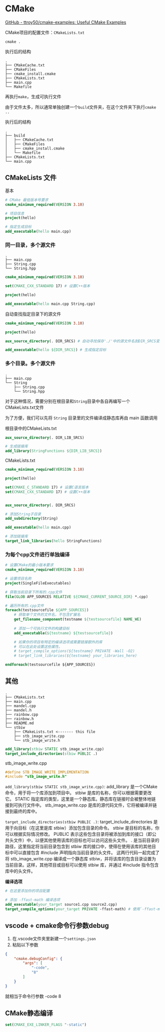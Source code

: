 # CMake


[GitHub - ttroy50/cmake-examples: Useful CMake Examples](https://github.com/ttroy50/cmake-examples)

CMake项目的配置文件：`CMakeLists.txt`


`cmake .`

执行后的结构

```
.
├── CMakeCache.txt
├── CMakeFiles
├── cmake_install.cmake
├── CMakeLists.txt
├── main.cpp
└── Makefile
```

再执行`make`，生成可执行文件



由于文件太多，所以通常单独创建一个`build`文件夹，在这个文件夹下执行`cmake ..`

执行后的结构

```
.
├── build
│   ├── CMakeCache.txt
│   ├── CMakeFiles
│   ├── cmake_install.cmake
│   └── Makefile
├── CMakeLists.txt
└── main.cpp
```


## CMakeLists 文件


基本
```cmake
# CMake 最低版本号要求
cmake_minimum_required(VERSION 3.10)

# 项目信息
project(hello)

# 指定生成目标
add_executable(hello main.cpp)
```


### 同一目录，多个源文件

```
.
├── main.cpp
├── String.cpp
└── String.hpp
```

```cmake
cmake_minimum_required(VERSION 3.10)

set(CMAKE_CXX_STANDARD 17) # 设置C++版本

project(hello)

add_executable(hello main.cpp String.cpp)
```

自动查找指定目录下的源文件

```cmake
cmake_minimum_required(VERSION 3.10)

project(hello)

aux_source_directory(. DIR_SRCS) # 自动寻找保存'./'中的源文件名到DIR_SRCS变量中

add_executable(hello ${DIR_SRCS}) # 生成指定目标
```


### 多个目录。多个源文件

```
.
├── main.cpp
└── String
    ├── String.cpp
    └── String.hpp
```

对于这种情况，需要分别在根目录和`String`目录中各自再编写一个CMakeLists.txt文件

为了方便，我们可以先将 `String` 目录里的文件编译成静态库再由 main 函数调用

根目录中的CMakeLists.txt

```cmake
aux_source_directory(. DIR_LIB_SRCS)

# 生成链接库
add_library(StringFunctions ${DIR_LIB_SRCS})
```

CMakeLists.txt
```cmake
cmake_minimum_required(VERSION 3.10)

project(hello)

set(CMAKE_C_STANDARD 17) # 设置C语言版本
set(CMAKE_CXX_STANDARD 17) # 设置C++版本


aux_source_directory(. DIR_SRCS)

# 添加String子目录
add_subdirectory(String)

add_executable(hello main.cpp)

# 添加链接库
target_link_libraries(hello StringFunctions)
```



### 为每个cpp文件进行单独编译

```cmake
# 设置CMake的最小版本要求
cmake_minimum_required(VERSION 3.10)

# 设置项目名称
project(SingleFileExecutables)

# 获取当前目录下所有的.cpp文件
file(GLOB APP_SOURCES RELATIVE ${CMAKE_CURRENT_SOURCE_DIR} *.cpp)

# 遍历所有的.cpp文件
foreach(testsourcefile ${APP_SOURCES})
    # 获取单个文件的文件名，不包含扩展名
    get_filename_component(testname ${testsourcefile} NAME_WE)
    
    # 添加一个可执行文件的构建目标
    add_executable(${testname} ${testsourcefile})

    # 如果你的项目有特定的编译选项或需要链接额外的库
    # 可以在此处设置这些属性。
    # target_compile_options(${testname} PRIVATE -Wall -O2)
    # target_link_libraries(${testname} your_libraries_here)

endforeach(testsourcefile ${APP_SOURCES})

```

## 其他

```
.
├── CMakeLists.txt
├── main.cpp
├── mandel.cpp
├── mandel.h
├── rainbow.cpp
├── rainbow.h
├── README.md
└── stbiw
    ├── CMakeLists.txt <------- this file
    ├── stb_image_write.cpp
    └── stb_image_write.h

```


```cmake
add_library(stbiw STATIC stb_image_write.cpp)
target_include_directories(stbiw PUBLIC .)
```

stb_image_write.cpp

```cpp
#define STB_IMAGE_WRITE_IMPLEMENTATION
#include "stb_image_write.h"
```


`add_library(stbiw STATIC stb_image_write.cpp)`:
add_library 是一个CMake命令，用于将一个库添加到项目中。
stbiw 是库的名称，你可以根据需要更改它。
STATIC 指定库的类型，这里是一个静态库。静态库在链接时会被整体地链接到可执行文件中。
stb_image_write.cpp 是库的源代码文件，它将被编译并链接到最终的库中。

`target_include_directories(stbiw PUBLIC .)`:
target_include_directories 是用于向目标（在这里是库 stbiw）添加包含目录的命令。
stbiw 是目标的名称，你可以根据实际情况修改。
PUBLIC 表示这些包含目录将被添加到库的接口（即公共头文件）中，以便其他使用该库的目标也可以访问这些头文件。
. 是当前目录的路径，这里指定将当前目录包含到 stbiw 库的接口中，使得在使用该库的其他目标中可以直接包含 #include 声明指向当前目录的头文件。
这两行代码一起完成了将 stb_image_write.cpp 编译成一个静态库 stbiw，并将该库的包含目录设置为当前目录。这样，其他项目或目标可以使用 stbiw 库，并通过 #include 指令包含库中的头文件。

**编译选项**

```cmake
# 在这里添加你的项目配置

# 添加 -ffast-math 编译选项
add_executable(your_target source1.cpp source2.cpp)
target_compile_options(your_target PRIVATE -ffast-math) # 使用`-ffast-math`可能会导致一些数学计算的不确定性

```
## vscode + cmake命令行参数debug

1. 在.vscode文件夹里新建一个`settings.json`
2. 粘贴以下参数

```json
{
    "cmake.debugConfig": {
        "args": [
            "-code",
            "8"
        ]
    }
}
```

就相当于命令行参数 -code 8


## CMake静态编译

```cmake
set(CMAKE_EXE_LINKER_FLAGS "-static")
```



